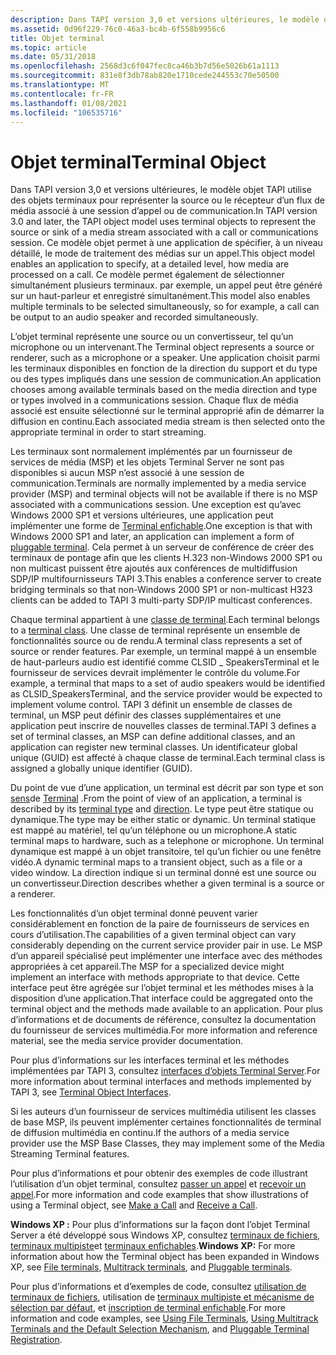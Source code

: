 ```yaml
---
description: Dans TAPI version 3,0 et versions ultérieures, le modèle objet TAPI utilise des objets terminaux pour représenter la source ou le récepteur d’un flux de média associé à une session d’appel ou de communication.
ms.assetid: 0d96f229-76c0-46a3-bc4b-6f558b9956c6
title: Objet terminal
ms.topic: article
ms.date: 05/31/2018
ms.openlocfilehash: 2568d3c6f047fec8ca46b3b7d56e5026b61a1113
ms.sourcegitcommit: 831e8f3db78ab820e1710cede244553c70e50500
ms.translationtype: MT
ms.contentlocale: fr-FR
ms.lasthandoff: 01/08/2021
ms.locfileid: "106535716"
---
```

# <a name="terminal-object"></a><span data-ttu-id="66136-103">Objet terminal</span><span class="sxs-lookup"><span data-stu-id="66136-103">Terminal Object</span></span>

<span data-ttu-id="66136-104">Dans TAPI version 3,0 et versions ultérieures, le modèle objet TAPI utilise des objets terminaux pour représenter la source ou le récepteur d’un flux de média associé à une session d’appel ou de communication.</span><span class="sxs-lookup"><span data-stu-id="66136-104">In TAPI version 3.0 and later, the TAPI object model uses terminal objects to represent the source or sink of a media stream associated with a call or communications session.</span></span> <span data-ttu-id="66136-105">Ce modèle objet permet à une application de spécifier, à un niveau détaillé, le mode de traitement des médias sur un appel.</span><span class="sxs-lookup"><span data-stu-id="66136-105">This object model enables an application to specify, at a detailed level, how media are processed on a call.</span></span> <span data-ttu-id="66136-106">Ce modèle permet également de sélectionner simultanément plusieurs terminaux. par exemple, un appel peut être généré sur un haut-parleur et enregistré simultanément.</span><span class="sxs-lookup"><span data-stu-id="66136-106">This model also enables multiple terminals to be selected simultaneously, so for example, a call can be output to an audio speaker and recorded simultaneously.</span></span>

<span data-ttu-id="66136-107">L’objet terminal représente une source ou un convertisseur, tel qu’un microphone ou un intervenant.</span><span class="sxs-lookup"><span data-stu-id="66136-107">The Terminal object represents a source or renderer, such as a microphone or a speaker.</span></span> <span data-ttu-id="66136-108">Une application choisit parmi les terminaux disponibles en fonction de la direction du support et du type ou des types impliqués dans une session de communication.</span><span class="sxs-lookup"><span data-stu-id="66136-108">An application chooses among available terminals based on the media direction and type or types involved in a communications session.</span></span> <span data-ttu-id="66136-109">Chaque flux de média associé est ensuite sélectionné sur le terminal approprié afin de démarrer la diffusion en continu.</span><span class="sxs-lookup"><span data-stu-id="66136-109">Each associated media stream is then selected onto the appropriate terminal in order to start streaming.</span></span>

<span data-ttu-id="66136-110">Les terminaux sont normalement implémentés par un fournisseur de services de média (MSP) et les objets Terminal Server ne sont pas disponibles si aucun MSP n’est associé à une session de communication.</span><span class="sxs-lookup"><span data-stu-id="66136-110">Terminals are normally implemented by a media service provider (MSP) and terminal objects will not be available if there is no MSP associated with a communications session.</span></span> <span data-ttu-id="66136-111">Une exception est qu’avec Windows 2000 SP1 et versions ultérieures, une application peut implémenter une forme de [Terminal enfichable](pluggable-terminals.md).</span><span class="sxs-lookup"><span data-stu-id="66136-111">One exception is that with Windows 2000 SP1 and later, an application can implement a form of [pluggable terminal](pluggable-terminals.md).</span></span> <span data-ttu-id="66136-112">Cela permet à un serveur de conférence de créer des terminaux de pontage afin que les clients H.323 non-Windows 2000 SP1 ou non multicast puissent être ajoutés aux conférences de multidiffusion SDP/IP multifournisseurs TAPI 3.</span><span class="sxs-lookup"><span data-stu-id="66136-112">This enables a conference server to create bridging terminals so that non-Windows 2000 SP1 or non-multicast H323 clients can be added to TAPI 3 multi-party SDP/IP multicast conferences.</span></span>

<span data-ttu-id="66136-113">Chaque terminal appartient à une [classe de terminal](terminal-class.md).</span><span class="sxs-lookup"><span data-stu-id="66136-113">Each terminal belongs to a [terminal class](terminal-class.md).</span></span> <span data-ttu-id="66136-114">Une classe de terminal représente un ensemble de fonctionnalités source ou de rendu.</span><span class="sxs-lookup"><span data-stu-id="66136-114">A terminal class represents a set of source or render features.</span></span> <span data-ttu-id="66136-115">Par exemple, un terminal mappé à un ensemble de haut-parleurs audio est identifié comme CLSID \_ SpeakersTerminal et le fournisseur de services devrait implémenter le contrôle du volume.</span><span class="sxs-lookup"><span data-stu-id="66136-115">For example, a terminal that maps to a set of audio speakers would be identified as CLSID\_SpeakersTerminal, and the service provider would be expected to implement volume control.</span></span> <span data-ttu-id="66136-116">TAPI 3 définit un ensemble de classes de terminal, un MSP peut définir des classes supplémentaires et une application peut inscrire de nouvelles classes de terminal.</span><span class="sxs-lookup"><span data-stu-id="66136-116">TAPI 3 defines a set of terminal classes, an MSP can define additional classes, and an application can register new terminal classes.</span></span> <span data-ttu-id="66136-117">Un identificateur global unique (GUID) est affecté à chaque classe de terminal.</span><span class="sxs-lookup"><span data-stu-id="66136-117">Each terminal class is assigned a globally unique identifier (GUID).</span></span>

<span data-ttu-id="66136-118">Du point de vue d’une application, un terminal est décrit par son type et son [sens](/windows/desktop/api/Tapi3if/ne-tapi3if-terminal_direction)de [Terminal](/windows/desktop/api/Tapi3if/ne-tapi3if-terminal_type) .</span><span class="sxs-lookup"><span data-stu-id="66136-118">From the point of view of an application, a terminal is described by its [terminal type](/windows/desktop/api/Tapi3if/ne-tapi3if-terminal_type) and [direction](/windows/desktop/api/Tapi3if/ne-tapi3if-terminal_direction).</span></span> <span data-ttu-id="66136-119">Le type peut être statique ou dynamique.</span><span class="sxs-lookup"><span data-stu-id="66136-119">The type may be either static or dynamic.</span></span> <span data-ttu-id="66136-120">Un terminal statique est mappé au matériel, tel qu’un téléphone ou un microphone.</span><span class="sxs-lookup"><span data-stu-id="66136-120">A static terminal maps to hardware, such as a telephone or microphone.</span></span> <span data-ttu-id="66136-121">Un terminal dynamique est mappé à un objet transitoire, tel qu’un fichier ou une fenêtre vidéo.</span><span class="sxs-lookup"><span data-stu-id="66136-121">A dynamic terminal maps to a transient object, such as a file or a video window.</span></span> <span data-ttu-id="66136-122">La direction indique si un terminal donné est une source ou un convertisseur.</span><span class="sxs-lookup"><span data-stu-id="66136-122">Direction describes whether a given terminal is a source or a renderer.</span></span>

<span data-ttu-id="66136-123">Les fonctionnalités d’un objet terminal donné peuvent varier considérablement en fonction de la paire de fournisseurs de services en cours d’utilisation.</span><span class="sxs-lookup"><span data-stu-id="66136-123">The capabilities of a given terminal object can vary considerably depending on the current service provider pair in use.</span></span> <span data-ttu-id="66136-124">Le MSP d’un appareil spécialisé peut implémenter une interface avec des méthodes appropriées à cet appareil.</span><span class="sxs-lookup"><span data-stu-id="66136-124">The MSP for a specialized device might implement an interface with methods appropriate to that device.</span></span> <span data-ttu-id="66136-125">Cette interface peut être agrégée sur l’objet terminal et les méthodes mises à la disposition d’une application.</span><span class="sxs-lookup"><span data-stu-id="66136-125">That interface could be aggregated onto the terminal object and the methods made available to an application.</span></span> <span data-ttu-id="66136-126">Pour plus d’informations et de documents de référence, consultez la documentation du fournisseur de services multimédia.</span><span class="sxs-lookup"><span data-stu-id="66136-126">For more information and reference material, see the media service provider documentation.</span></span>

<span data-ttu-id="66136-127">Pour plus d’informations sur les interfaces terminal et les méthodes implémentées par TAPI 3, consultez [interfaces d’objets Terminal Server](terminal-object-interfaces.md).</span><span class="sxs-lookup"><span data-stu-id="66136-127">For more information about terminal interfaces and methods implemented by TAPI 3, see [Terminal Object Interfaces](terminal-object-interfaces.md).</span></span>

<span data-ttu-id="66136-128">Si les auteurs d’un fournisseur de services multimédia utilisent les classes de base MSP, ils peuvent implémenter certaines fonctionnalités de terminal de diffusion multimédia en continu.</span><span class="sxs-lookup"><span data-stu-id="66136-128">If the authors of a media service provider use the MSP Base Classes, they may implement some of the Media Streaming Terminal features.</span></span>

<span data-ttu-id="66136-129">Pour plus d’informations et pour obtenir des exemples de code illustrant l’utilisation d’un objet terminal, consultez [passer un appel](make-a-call.md) et [recevoir un appel](receive-a-call.md).</span><span class="sxs-lookup"><span data-stu-id="66136-129">For more information and code examples that show illustrations of using a Terminal object, see [Make a Call](make-a-call.md) and [Receive a Call](receive-a-call.md).</span></span>

<span data-ttu-id="66136-130">**Windows XP :** Pour plus d’informations sur la façon dont l’objet Terminal Server a été développé sous Windows XP, consultez [terminaux de fichiers](file-terminals.md), [terminaux multipiste](multitrack-terminals.md)et [terminaux enfichables](pluggable-terminals.md).</span><span class="sxs-lookup"><span data-stu-id="66136-130">**Windows XP:** For more information about how the Terminal object has been expanded in Windows XP, see [File terminals](file-terminals.md), [Multitrack terminals](multitrack-terminals.md), and [Pluggable terminals](pluggable-terminals.md).</span></span>

<span data-ttu-id="66136-131">Pour plus d’informations et d’exemples de code, consultez [utilisation de terminaux de fichiers](using-file-terminals.md), utilisation de [terminaux multipiste et mécanisme de sélection par défaut](using-multitrack-terminals-and-the-default-selection-mechanism.md), et [inscription de terminal enfichable](pluggable-terminal-registration.md).</span><span class="sxs-lookup"><span data-stu-id="66136-131">For more information and code examples, see [Using File Terminals](using-file-terminals.md), [Using Multitrack Terminals and the Default Selection Mechanism](using-multitrack-terminals-and-the-default-selection-mechanism.md), and [Pluggable Terminal Registration](pluggable-terminal-registration.md).</span></span>

 

 



